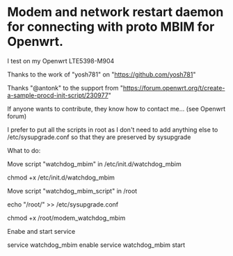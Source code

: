 # Modem and network restart daemon for connecting with proto MBIM for Openwrt.

I test on my Openwrt LTE5398-M904

Thanks to the work of "yosh781" on "https://github.com/yosh781"

Thanks "@antonk" to the support from "https://forum.openwrt.org/t/create-a-sample-procd-init-script/230977"

If anyone wants to contribute, they know how to contact me... (see Openwrt forum)

I prefer to put all the scripts in root as I don't need to add anything else
to /etc/sysupgrade.conf so that they are preserved by sysupgrade

What to do:

Move script "watchdog_mbim" in /etc/init.d/watchdog_mbim

chmod +x /etc/init.d/watchdog_mbim

Move script "watchdog_mbim_script" in /root

echo "/root/" >> /etc/sysupgrade.conf

chmod +x /root/modem_watchdog_mbim

Enabe and start service

service watchdog_mbim enable
service watchdog_mbim start
